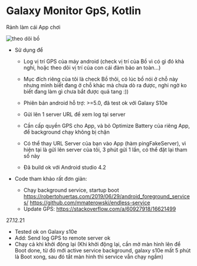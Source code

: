 # Galaxy Monitor GpS, Kotlin
Rảnh làm cái App chơi

![theo dõi bồ](https://cdn-glx-6.galaxycloud.vn/tool/media/static.lib?sid=100&db68=1&type=mg&id=xr664382&media=image)

- Sử dụng để
  + Log vị trí GPS của máy android (check vị trí của Bồ vì có gì đó khả nghi, hoặc theo dõi vị trí của con cái đảm bảo an toàn...)
  + Mục đích riêng của tôi là check Bồ thôi, có lúc bồ nói ở chỗ này nhưng mình biết đang ở chỗ khác mà chưa dò ra được, nghi ngờ ko biết đang làm gì chưa bắt được quả tang :))

  + Phiên bản android hỗ trợ: >=5.0, đã test ok với Galaxy S10e
  + Gửi lên 1 server URL để xem log tại server
  + Cần cấp quyền GPS cho App, và bỏ Optimize Battery của riêng App, để background chạy không bị chặn
  + Có thể thay URL Server của bạn vào App (hàm pingFakeServer), vì hiện tại là gửi lên server của tôi, 3 phút gửi 1 lần, có thể đặt lại tham số này
  + Đã build ok với Android studio 4.2
  
- Code tham khảo rất đơn giản:
  + Chạy background service, startup boot
https://robertohuertas.com/2019/06/29/android_foreground_services/
https://github.com/mmaterowski/endless-service
  + Update GPS:
https://stackoverflow.com/a/60927918/16621499

27.12.21
- Tested ok on Galaxy s10e
- Add: Send log GPS to remote server ok
- Chạy cả khi khởi động lại 
(Khi khởi động lại, cần mở màn hình lên để Boot done, từ đó mới active service background, galaxy s10e mất 5 phút là Boot xong, sau đó tắt màn hình thì service vẫn chạy ngầm)


